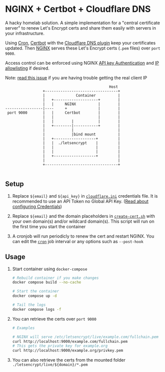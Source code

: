 # NGINX + Certbot + Cloudflare DNS

A hacky homelab solution. A simple implementation for a "central certificate
server" to renew Let's Encrypt certs and share them easily with servers in your
infrastructure.

Using [Cron](https://crontab.guru/), [Certbot](https://certbot.eff.org/) with
the [Cloudflare DNS
plugin](https://certbot-dns-cloudflare.readthedocs.io/en/stable/) keep your
certificates updated. Then [NGINX](https://nginx.org/) serves these Let's
Encrypt certs (`.pem` files) over `port 9000`.

Access control can be enforced using NGINX [API key
Authentication](https://www.nginx.com/blog/deploying-nginx-plus-as-an-api-gateway-part-1/#implement-auth)
and [IP
allowlisting](https://nginx.org/en/docs/http/ngx_http_access_module.html) if
desired.

Note: [read this
issue](https://github.com/nginx-proxy/nginx-proxy/issues/133#issuecomment-754094932)
if you are having trouble getting the real client IP

```shell                                                                             
                                               Host                                                         
                 +---------------------------------+                                                        
                 |              Container          |                                                        
                 |   +--------------------+        |                                                        
                 |   |     NGINX          |        |                                                        
-----------------|----     +              |        |                                                        
 port 9000       |   |     Certbot        |        |                                                        
                 |   |                    |        |                                                        
                 |   |        |           |        |                                                        
                 |   +--------|-----------+        |                                                        
                 |            |                    |                                                        
                 |            |bind mount          |                                                        
                 |   +-------------------+         |                                                        
                 |   |  ./letsencrypt    |         |                                                        
                 |   |                   |         |                                                        
                 |   |                   |         |                                                        
                 |   +-------------------+         |                                                        
                 |                                 |                                                        
                 +---------------------------------+                                                                                                   
                                                                                           
````

## Setup

1. Replace `${email}` and `${api_key}` in [`cloudflare.ini`](cloudflare.ini)
   credentials file. It is recommended to use an API Token no Global API Key.
   ([Read about configuring
   Credentials](https://certbot-dns-cloudflare.readthedocs.io/en/stable/#credentials))

1. Replace `${email}` and the domain placeholders in [`create-cert.sh`](create-cert.sh) with
   your own domain(s) and/or wildcard domain(s). This script will run on the
   first time you start the container

1. A cronjob will run periodicly to renew the cert and restart NGINX. You can
   edit the [`cron`](crontab.txt) job interval or any options such as `--post-hook`

## Usage

1. Start container using `docker-compose`

    ```bash
    # Rebuild container if you make changes
    docker compose build --no-cache

    # Start the container
    docker compose up -d
    
    # Tail the logs
    docker compose logs -f
    ```

1. You can retrieve the certs over `port 9000` 

    ```bash
    # Examples

    # NGINX will serve /etc/letsencrypt/live/example.com/fullchain.pem from disk
    curl http://localhost:9000/example.com/fullchain.pem
    # This gets the private key for example.org
    curl http://localhost:9000/example.org/privkey.pem
    ```

1. You can also retrieve the certs from the mounted folder
   `./letsencrypt/live/${domain}/*.pem`

